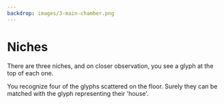 ```yaml
---
backdrop: images/3-main-chamber.png
---
```


# Niches

There are three niches, and on closer observation, you see a glyph at the top of each one.

You recognize four of the glyphs scattered on the floor. Surely they can be matched with the glyph representing their 'house'.

<Matching/>
